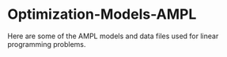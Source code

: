 # Optimization-Models-AMPL
Here are some of the AMPL models and data files used for linear programming problems.
